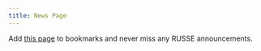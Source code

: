 ```yaml
---
title: News Page
---
```


Add [this page](/news/) to bookmarks and never miss any RUSSE announcements.
